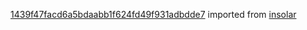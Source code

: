 [1439f47facd6a5bdaabb1f624fd49f931adbdde7](https://github.com/insolar/insolar/commit/1439f47facd6a5bdaabb1f624fd49f931adbdde7) imported from [insolar](https://github.com/insolar/insolar)
